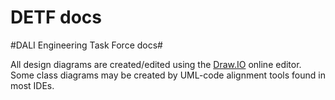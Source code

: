 DETF docs
=========

#DALI Engineering Task Force docs#

All design diagrams are created/edited using the [Draw.IO](http://draw.io) online editor.
Some class diagrams may be created by UML-code alignment tools found in most IDEs.

